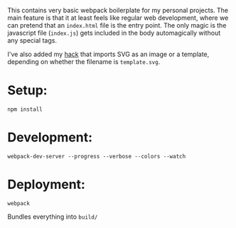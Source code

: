This contains very basic webpack boilerplate for my personal projects. The main feature is that it at least feels like regular web development, where we can pretend that an `index.html` file is the entry point. The only magic is the javascript file (`index.js`) gets included in the body automagically without any special tags.

I've also added my [hack](http://alex-r-bigelow.github.io/#WebpackSVGTemplates) that imports SVG as an image or a template, depending on whether the filename is `template.svg`.

Setup:
======
    npm install

Development:
============
    webpack-dev-server --progress --verbose --colors --watch

Deployment:
===========
    webpack
Bundles everything into `build/`
